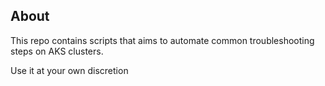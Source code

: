 ## About

This repo contains scripts that aims to automate common troubleshooting steps on AKS clusters.

Use it at your own discretion
